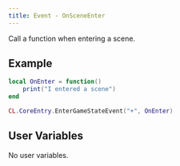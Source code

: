 ```yaml
---
title: Event - OnSceneEnter
---
```


Call a function when entering a scene.

## Example

```lua
local OnEnter = function()
    print("I entered a scene")
end

CL.CoreEntry.EnterGameStateEvent("+", OnEnter) 
```

## User Variables

No user variables.
